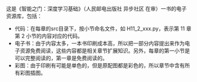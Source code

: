 这是《智能之门：深度学习基础》（人民邮电出版社 异步社区 在审）一书的电子资源库，包括：
- 代码：在每章的src目录下，按小节命名文件，如 H11_2_xxx.py，表示第 11 章第 2 小节的内容对应的代码。
- 电子书：由于内容太多，一本书印刷成本高，所以把一部分内容提出来作为电子资源免费阅读，这些内容都是相关章节扩展知识。另外，每章的第一小节是可以完整阅读的，第一章是免费阅读的。
- 彩图：由于印刷有可能是单色的，但是原配图都是彩色的，所以章节中含有所有彩图插图。
